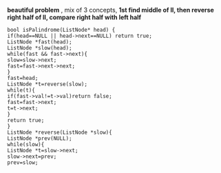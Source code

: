 **beautiful problem** , mix of  3 concepts, **1st find middle of ll, then reverse right half of ll, compare right half with left half**
```
bool isPalindrome(ListNode* head) {
if(head==NULL || head->next==NULL) return true;
ListNode *fast(head);
ListNode *slow(head);
while(fast && fast->next){
slow=slow->next;
fast=fast->next->next;
}
fast=head;
ListNode *t=reverse(slow);
while(t){
if(fast->val!=t->val)return false;
fast=fast->next;
t=t->next;
}
return true;
}
ListNode *reverse(ListNode *slow){
ListNode *prev(NULL);
while(slow){
ListNode *t=slow->next;
slow->next=prev;
prev=slow;